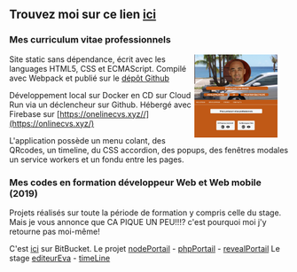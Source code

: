 ## Trouvez moi sur ce lien [ici](https://onlinecvs.xyz/)

### Mes curriculum vitae professionnels
<img align="right" style="margin:0 20px 10px 0;" src="https://github.com/Cursusdev/cv-pwahost/blob/master/img/PerformCV_1200w1200h.jpg?raw=true" alt="cv image" width="150" height="150"/>

Site static sans dépendance, écrit avec les languages HTML5, CSS et ECMAScript. Compilé avec Webpack  et publié sur le [dépôt Github](https://github.com/Cursusdev/cv-pwahost)

Développement local sur Docker en CD sur Cloud Run via un déclencheur sur Github. Hébergé avec Firebase sur [https://onelinecvs.xyz//](https://onlinecvs.xyz/)

L'application possède un menu colant, des QRcodes, un timeline, du CSS accordion, des popups, des fenêtres modales un service workers et un fondu entre les pages.

### Mes codes en formation développeur Web et Web mobile (2019)

Projets réalisés sur toute la période de formation y compris celle du stage. 
Mais je vous annonce que CA PIQUE UN PEU!!!? c'est pourquoi moi j'y retourne pas moi-même! 

C'est [ici](https://bitbucket.org/repo/all/1?name=cursusdev) sur BitBucket. Le projet [nodePortail](https://bitbucket.org/cursusdev/nodeportail/src/master/) - [phpPortail](https://bitbucket.org/cursusdev/phpportail/src/master/) - [revealPortail](https://bitbucket.org/cursusdev/revealportail/src/master/) Le stage [editeurEva](https://bitbucket.org/cursusdev/editeureva/src/master/) - [timeLine](https://bitbucket.org/cursusdev/timeline/src/master/)
